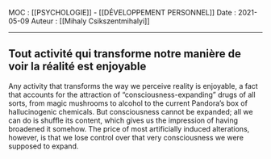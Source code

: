 MOC : [[PSYCHOLOGIE]] - [[DÉVELOPPEMENT PERSONNEL]]
Date : 2021-05-09
Auteur : [[Mihaly Csikszentmihalyi]]
***

## Tout activité qui transforme notre manière de voir la réalité est enjoyable
Any activity that transforms the way we perceive reality is enjoyable, a fact that accounts for the attraction of “consciousness-expanding” drugs of all sorts, from magic mushrooms to alcohol to the current Pandora’s box of hallucinogenic chemicals. But consciousness cannot be expanded; all we can do is shuffle its content, which gives us the impression of having broadened it somehow. The price of most artificially induced alterations, however, is that we lose control over that very consciousness we were supposed to expand.